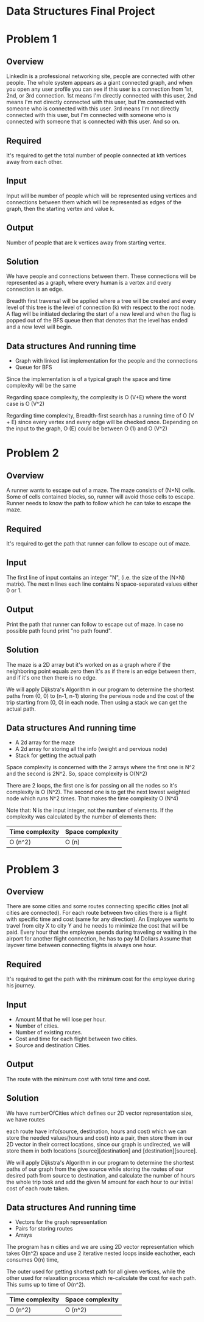 # Data Structures Final Project

# Problem 1

## Overview

LinkedIn is a professional networking site, people are connected with other people. The whole system appears as a giant connected graph, and when you open any user profile you can see if this user is a connection from 1st, 2nd, or 3rd connection. 1st means I&#39;m directly connected with this user, 2nd means I&#39;m not directly connected with this user, but I&#39;m connected with someone who is connected with this user. 3rd means I&#39;m not directly connected with this user, but I&#39;m connected with someone who is connected with someone that is connected with this user. And so on.

## Required

It&#39;s required to get the total number of people connected at kth vertices away from each other.

## Input

Input will be number of people which will be represented using vertices and connections between them which will be represented as edges of the graph, then the starting vertex and value k.

## Output

Number of people that are k vertices away from starting vertex.

## Solution

We have people and connections between them. These connections will be represented as a graph, where every human is a vertex and every connection is an edge.

Breadth first traversal will be applied where a tree will be created and every level of this tree is the level of connection (k) with respect to the root node. A flag will be initiated declaring the start of a new level and when the flag is popped out of the BFS queue then that denotes that the level has ended and a new level will begin.

## Data structures And running time

- Graph with linked list implementation for the people and the connections
- Queue for BFS

Since the implementation is of a typical graph the space and time complexity will be the same

Regarding space complexity, the complexity is O (V+E) where the worst case is O (V^2)

Regarding time complexity, Breadth-first search has a running time of O (V + E) since every vertex and every edge will be checked once. Depending on the input to the graph, O (E) could be between O (1) and O (V^2)

# Problem 2

## Overview

A runner wants to escape out of a maze. The maze consists of (N×N) cells. Some of cells contained blocks, so, runner will avoid those cells to escape. Runner needs to know the path to follow which he can take to escape the maze.

## Required

It&#39;s required to get the path that runner can follow to escape out of maze.

## Input

The first line of input contains an integer &quot;N&quot;, (i.e. the size of the (N×N) matrix). The next n lines each line contains N space-separated values either 0 or 1.

## Output

Print the path that runner can follow to escape out of maze. In case no possible path found print &quot;no path found&quot;.

## Solution

The maze is a 2D array but it&#39;s worked on as a graph where if the neighboring point equals zero then it&#39;s as if there is an edge between them, and if it&#39;s one then there is no edge.

We will apply Dijkstra&#39;s Algorithm in our program to determine the shortest paths from (0, 0) to (n-1, n-1) storing the pervious node and the cost of the trip starting from (0, 0) in each node. Then using a stack we can get the actual path.

## Data structures And running time

- A 2d array for the maze
- A 2d array for storing all the info (weight and pervious node)
- Stack for getting the actual path

Space complexity is concerned with the 2 arrays where the first one is N^2 and the second is 2N^2. So, space complexity is O(N^2)

There are 2 loops, the first one is for passing on all the nodes so it&#39;s complexity is O (N^2). The second one is to get the next lowest weighted node which runs N^2 times. That makes the time complexity O (N^4)

Note that: N is the input integer, not the number of elements. If the complexity was calculated by the number of elements then:

| Time complexity | Space complexity |
| --------------- | ---------------- |
| O (n^2)         | O (n)            |

# Problem 3

## Overview

There are some cities and some routes connecting specific cities (not all cities are connected). For each route between two cities there is a flight with specific time and cost (same for any direction). An Employee wants to travel from city X to city Y and he needs to minimize the cost that will be paid. Every hour that the employee spends during traveling or waiting in the airport for another flight connection, he has to pay M Dollars Assume that layover time between connecting flights is always one hour.

## Required

It&#39;s required to get the path with the minimum cost for the employee during his journey.

## Input

- Amount M that he will lose per hour.
- Number of cities.
- Number of existing routes.
- Cost and time for each flight between two cities.
- Source and destination Cities.

## Output

The route with the minimum cost with total time and cost.

## Solution

We have numberOfCities which defines our 2D vector representation size, we have routes

each route have info(source, destination, hours and cost) which we can store the needed values(hours and cost) into a pair, then store them in our 2D vector in their correct locations, since our graph is undirected, we will store them in both locations [source][destination] and [destination][source].

We will apply Dijkstra&#39;s Algorithm in our program to determine the shortest paths of our graph from the give source while storing the routes of our desired path from source to destination, and calculate the number of hours the whole trip took and add the given M amount for each hour to our initial cost of each route taken.

## Data structures And running time

- Vectors for the graph representation
- Pairs for storing routes
- Arrays

The program has n cities and we are using 2D vector representation which takes O(n^2) space and use 2 iterative nested loops inside eachother, each consumes O(n) time,

The outer used for getting shortest path for all given vertices, while the other used for relaxation process which re-calculate the cost for each path. This sums up to time of O(n^2).

| Time complexity | Space complexity |
| --------------- | ---------------- |
| O (n^2)         | O (n^2)          |
